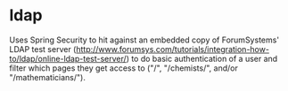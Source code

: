 # ldap

Uses Spring Security to hit against an embedded copy of ForumSystems' LDAP test server 
(http://www.forumsys.com/tutorials/integration-how-to/ldap/online-ldap-test-server/) to do basic authentication of a
user and filter which pages they get access to ("/", "/chemists/", and/or "/mathematicians/").
